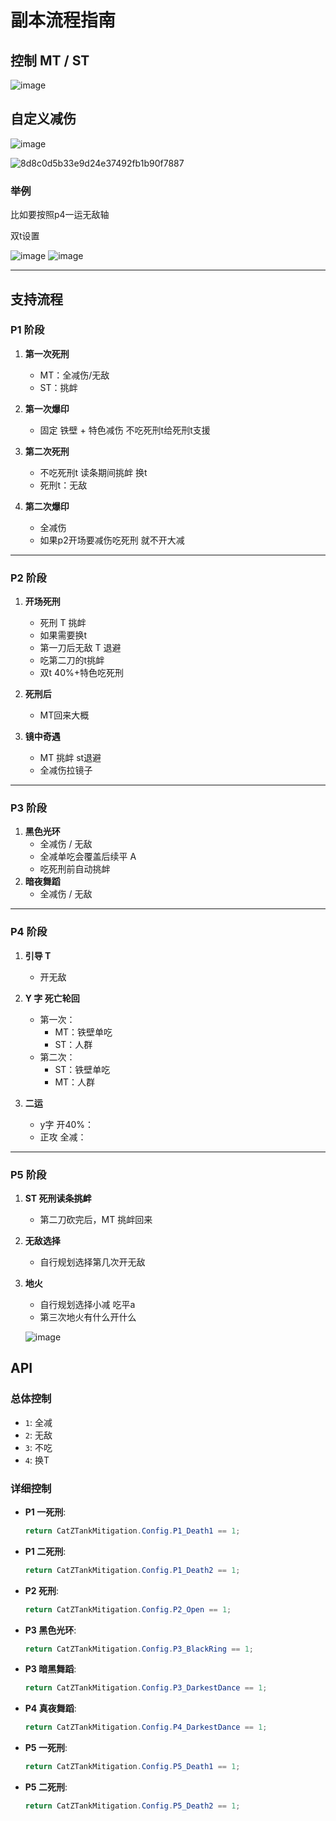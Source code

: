 # 副本流程指南

## 控制 MT / ST

![image](https://github.com/user-attachments/assets/e9958549-9582-4443-a462-51d9adb06b74)


## 自定义减伤

![image](https://github.com/user-attachments/assets/b7422eaf-af16-4359-bf64-c4dede396cbd)




![8d8c0d5b33e9d24e37492fb1b90f7887](https://github.com/user-attachments/assets/f959caa1-9126-43fe-bb7e-736a79c0725c)



### 举例
比如要按照p4一运无敌轴

双t设置

![image](https://github.com/user-attachments/assets/71912314-ecde-4475-96cf-de7c308e6757)
![image](https://github.com/user-attachments/assets/098f0383-35c7-4ee3-bca3-88a6f08a90af)



---

## 支持流程

### P1 阶段

1. **第一次死刑**
   - MT：全减伤/无敌
   - ST：挑衅

2. **第一次爆印**
   - 固定 铁壁 + 特色减伤 不吃死刑t给死刑t支援

3. **第二次死刑**
   - 不吃死刑t 读条期间挑衅 换t
   - 死刑t：无敌

4. **第二次爆印**
   - 全减伤
   - 如果p2开场要减伤吃死刑 就不开大减

---

### P2 阶段

1. **开场死刑**
   - 死刑 T 挑衅
   - 如果需要换t
   - 第一刀后无敌 T 退避
   - 吃第二刀的t挑衅
   - 双t 40%+特色吃死刑

2. **死刑后**
   - MT回来大概

3. **镜中奇遇**
   - MT 挑衅 st退避
   - 全减伤拉镜子

---

### P3 阶段

1. **黑色光环**
   - 全减伤 / 无敌
   - 全减单吃会覆盖后续平 A
   - 吃死刑前自动挑衅
2. **暗夜舞蹈**
   - 全减伤 / 无敌

---

### P4 阶段

1. **引导 T**
   - 开无敌

2. **Y 字 死亡轮回**
   - 第一次：
     - MT：铁壁单吃
     - ST：人群
   - 第二次：
     - ST：铁壁单吃
     - MT：人群
2. **二运**
   - y字 开40%：
   - 正攻 全减：
---

### P5 阶段

1. **ST 死刑读条挑衅**
   - 第二刀砍完后，MT 挑衅回来

2. **无敌选择**
   - 自行规划选择第几次开无敌
3. **地火**
   - 自行规划选择小减 吃平a
   - 第三次地火有什么开什么




   ![image](https://github.com/user-attachments/assets/e4389957-5d66-428a-96e4-bf7fe537b593)


## API

### 总体控制
- `1`: 全减
- `2`: 无敌
- `3`: 不吃
- `4`: 换T

### 详细控制

- **P1 一死刑**:  
  ```csharp
  return CatZTankMitigation.Config.P1_Death1 == 1;
- **P1 二死刑**:
  ```csharp
  return CatZTankMitigation.Config.P1_Death2 == 1;
- **P2 死刑**:
  ```csharp
  return CatZTankMitigation.Config.P2_Open == 1;
- **P3 黑色光环**:
  ```csharp
  return CatZTankMitigation.Config.P3_BlackRing == 1;
- **P3 暗黑舞蹈**:
  ```csharp
  return CatZTankMitigation.Config.P3_DarkestDance == 1;
- **P4 真夜舞蹈**:
  ```csharp
  return CatZTankMitigation.Config.P4_DarkestDance == 1;
- **P5 一死刑**:
  ```csharp
  return CatZTankMitigation.Config.P5_Death1 == 1;
- **P5 二死刑**:
  ```csharp
  return CatZTankMitigation.Config.P5_Death2 == 1; 
